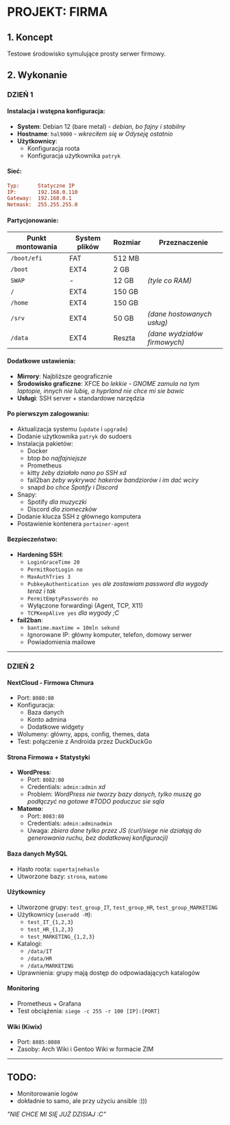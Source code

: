 # PROJEKT: FIRMA

## 1. Koncept
Testowe środowisko symulujące prosty serwer firmowy.

## 2. Wykonanie

### DZIEŃ 1

#### Instalacja i wstępna konfiguracja:
- **System**: Debian 12 (bare metal)  - *debian, bo fajny i stabilny*
- **Hostname**: `hal9000` - *wkreciłem się w Odyseję ostatnio*
- **Użytkownicy**:
  - Konfiguracja roota
  - Konfiguracja użytkownika `patryk`

#### Sieć:
```ini
Typ:      Statyczne IP
IP:       192.168.0.110
Gateway:  192.168.0.1
Netmask:  255.255.255.0
```

#### Partycjonowanie:
| Punkt montowania | System plików | Rozmiar  | Przeznaczenie                   |
|------------------|---------------|----------|---------------------------------|
| `/boot/efi`      | FAT           | 512 MB   |                                 |
| `/boot`          | EXT4          | 2 GB     |                                 |
| `SWAP`           | -             | 12 GB    | *(tyle co RAM)*                 |
| `/`              | EXT4          | 150 GB   |                                 |
| `/home`          | EXT4          | 150 GB   |                                 |
| `/srv`           | EXT4          | 50 GB    | *(dane hostowanych usług)*      |
| `/data`          | EXT4          | Reszta   | *(dane wydziałów firmowych)*    |

#### Dodatkowe ustawienia:
- **Mirrory**: Najbliższe geograficznie
- **Środowisko graficzne**: XFCE *bo lekkie - GNOME zamula na tym laptopie, innych nie lubię, a hyprland nie chce mi sie bawic*
- **Usługi**: SSH server + standardowe narzędzia

#### Po pierwszym zalogowaniu:
- Aktualizacja systemu (`update` i `upgrade`)
- Dodanie użytkownika `patryk` do sudoers
- Instalacja pakietów:
  - Docker
  - btop *bo najfajniejsze*
  - Prometheus
  - kitty *żeby działało nano po SSH xd*
  - fail2ban *żeby wykrywać hakerów bandziorów i im dać wciry*
  - snapd *bo chce Spotify i Discord*
- Snapy:
  - Spotify *dla muzyczki*
  - Discord *dla ziomeczków*
- Dodanie klucza SSH z głównego komputera
- Postawienie kontenera `portainer-agent`

#### Bezpieczeństwo:
- **Hardening SSH**:
  - `LoginGraceTime 20`
  - `PermitRootLogin no`
  - `MaxAuthTries 3`
  - `PubkeyAuthentication yes` *ale zostawiam password dla wygody teraz i tak*
  - `PermitEmptyPasswords no`
  - Wyłączone forwardingi (Agent, TCP, X11)
  - `TCPKeepAlive yes` *dla wygody ;C*
- **fail2ban**:
  - `bantime.maxtime = 10mln sekund`
  - Ignorowane IP: główny komputer, telefon, domowy serwer
  - Powiadomienia mailowe

---

### DZIEŃ 2

#### NextCloud - Firmowa Chmura
- Port: `8080:80`
- Konfiguracja:
  - Baza danych
  - Konto admina
  - Dodatkowe widgety
- Wolumeny: główny, apps, config, themes, data
- Test: połączenie z Androida przez DuckDuckGo

#### Strona Firmowa + Statystyki
- **WordPress**:
  - Port: `8082:80`
  - Credentials: `admin:admin` *xd*
  - Problem: *WordPress nie tworzy bazy danych, tylko muszę go podłączyć na gotowe #TODO poduczuc sie sqla*
- **Matomo**:
  - Port: `8083:80`
  - Credentials: `admin:adminadmin`
  - Uwaga: *zbiera dane tylko przez JS (curl/siege nie działają do generowania ruchu, bez dodatkowej konfiguracji)*

#### Baza danych MySQL
- Hasło roota: `supertajnehaslo`
- Utworzone bazy: `strona`, `matomo`

#### Użytkownicy
- Utworzone grupy: `test_group_IT`, `test_group_HR`, `test_group_MARKETING`
- Użytkownicy (`useradd -M`):
  - `test_IT_{1,2,3}`
  - `test_HR_{1,2,3}`
  - `test_MARKETING_{1,2,3}`
- Katalogi:
  - `/data/IT`
  - `/data/HR`
  - `/data/MARKETING`
- Uprawnienia: grupy mają dostęp do odpowiadających katalogów

#### Monitoring
- Prometheus + Grafana
- Test obciążenia: `siege -c 255 -r 100 [IP]:[PORT]`

#### Wiki (Kiwix)
- Port: `8085:8080`
- Zasoby: Arch Wiki i Gentoo Wiki w formacie ZIM

---

## TODO:
- Monitorowanie logów
- dokładnie to samo, ale przy użyciu ansible :)))

*"NIE CHCE MI SIĘ JUŻ DZISIAJ :C"*
